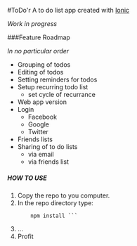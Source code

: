 #ToDo'r
A to do list app created with [Ionic](http://www.ionicframework.com)

*Work in progress*

###Feature Roadmap

*In no particular order*

* Grouping of todos
* Editing of todos
* Setting reminders for todos
* Setup recurring todo list
	- set cycle of recurrance
* Web app version
* Login
	- Facebook
	- Google
	- Twitter
* Friends lists	
* Sharing of to do lists
	- via email
	- via friends list 

	
	
##### HOW TO USE
1. Copy the repo to you computer.
2. In the repo directory type: 
	```
		npm install ```
3. ...
4. Profit